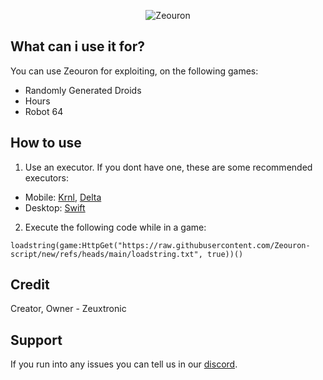 <p align="center">
  <picture>
    <source media="(prefers-color-scheme: dark)" srcset="./readme/white.png">
    <source media="(prefers-color-scheme: light)" srcset="./readme/dark.png">
    <img alt="Zeouron" src="./readme/logo.png">
  </picture>
</p>

## What can i use it for?
You can use Zeouron for exploiting, on the following games:
- Randomly Generated Droids
- Hours
- Robot 64

## How to use
1. Use an executor. If you dont have one, these are some recommended executors:
- Mobile: [Krnl](krnl.cat), [Delta](deltaexploits.gg)
- Desktop: [Swift](getswift.vip)

2. Execute the following code while in a game:
```luau
loadstring(game:HttpGet("https://raw.githubusercontent.com/Zeouron-script/new/refs/heads/main/loadstring.txt", true))()
```

## Credit
Creator, Owner - Zeuxtronic

## Support
If you run into any issues you can tell us in our [discord](https://discord.com/invite/BjrHC26rUP).
